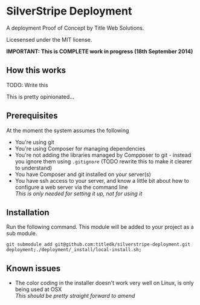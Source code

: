 # SilverStripe Deployment

A deployment Proof of Concept by Title Web Solutions.

Licesensed under the MIT license.



**IMPORTANT: This is COMPLETE work in progress (18th September 2014)**



## How this works

TODO: Write this

This is pretty opinionated...




## Prerequisites

At the moment the system assumes the following

* You're using git
* You're using Composer for managing dependencies
* You're not adding the libraries managed by Compposer to git - instead you ignore them using `.gitignore` (TODO rewrite this to make it clearer to understand)
* You have Composer and git installed on your server(s)
* You have ssh access to your server, and know a little bit about how to configure a web server via the command line    
_This is only needed for setting it up, not for using it_


## Installation

Run the following command. This module will be added to your project as a sub module.

	git submodule add git@github.com:titledk/silverstripe-deployment.git deployment;./deployment/_install/local-install.sh;


## Known issues

* The color coding in the installer doesn't work very well on Linux, is only being used at OSX    
_This should be pretty straight forward to amend_





